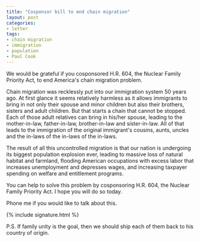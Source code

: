 ```yaml
---
title: "Cosponsor bill to end chain migration"
layout: post
categories:
- letter
tags:
- chain migration
- immigration
- population
- Paul Cook
---
```


We would be grateful if you cosponsored H.R. 604, the Nuclear Family Priority Act, to end America's chain migration problem.

Chain migration was recklessly put into our immigration system 50 years ago. At first glance it seems relatively harmless as it allows immigrants to bring in not only their spouse and minor children but also their brothers, sisters and adult children. But that starts a chain that cannot be stopped. Each of those adult relatives can bring in his/her spouse, leading to the mother-in-law, father-in-law, brother-in-law and sister-in-law. All of that leads to the immigration of the original immigrant's cousins, aunts, uncles and the in-laws of the in-laws of the in-laws.

The result of all this uncontrolled migration is that our nation is undergoing its biggest population explosion ever, leading to massive loss of natural habitat and farmland, flooding American occupations with excess labor that increases unemployment and depresses wages, and increasing taxpayer spending on welfare and entitlement programs.

You can help to solve this problem by cosponsoring H.R. 604, the Nuclear Family Priority Act. I hope you will do so today.

Phone me if you would like to talk about this.

{% include signature.html %}

P.S. If family unity is the goal, then we should ship each of them back to his country of origin.
